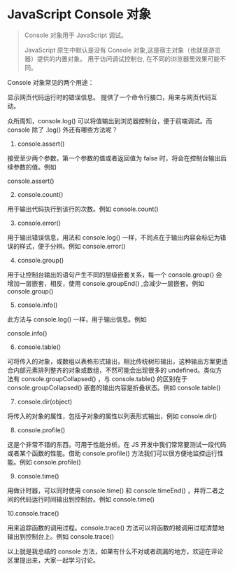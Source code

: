 # JavaScript Console 对象

> Console 对象用于 JavaScript 调试。
>
> JavaScript 原生中默认是没有 Console 对象,这是宿主对象（也就是游览器）提供的内置对象。 用于访问调试控制台, 在不同的浏览器里效果可能不同。

Console 对象常见的两个用途：

显示网页代码运行时的错误信息。
提供了一个命令行接口，用来与网页代码互动。

众所周知，console.log() 可以将值输出到浏览器控制台，便于前端调试。而 console 除了 .log() 外还有哪些方法呢？

1. console.assert()

接受至少两个参数，第一个参数的值或者返回值为 false 时，将会在控制台输出后续参数的值。例如

console.assert()

2. console.count()

用于输出代码执行到该行的次数。例如
console.count()

3. console.error()

用于输出错误信息，用法和 console.log() 一样，不同点在于输出内容会标记为错误的样式，便于分辨。例如
console.error()

4. console.group()

用于让控制台输出的语句产生不同的层级嵌套关系，每一个 console.group() 会增加一层嵌套，相反，使用 console.groupEnd() ,会减少一层嵌套。例如
console.group()

5. console.info()

此方法与 console.log() 一样，用于输出信息。例如

console.info()

6. console.table()

可将传入的对象，或数组以表格形式输出，相比传统树形输出，这种输出方案更适合内部元素排列整齐的对象或数组，不然可能会出现很多的 undefined。类似方法有 console.groupCollapsed() ，与 console.table() 的区别在于 console.groupCollapsed() 嵌套的输出内容是折叠状态。例如
console.table()

7. console.dir(object)

将传入的对象的属性，包括子对象的属性以列表形式输出，例如
console.dir()

8. console.profile()

这是个非常不错的东西，可用于性能分析。在 JS 开发中我们常常要测试一段代码或者某个函数的性能。借助 console.profile() 方法我们可以很方便地监控运行性能。例如
console.profile()

9. console.time()

用做计时器，可以同时使用 console.time() 和 console.timeEnd() ，并将二者之间的代码运行时间输出到控制台。例如
console.time()

10.console.trace()

用来追踪函数的调用过程。console.trace() 方法可以将函数的被调用过程清楚地输出到控制台上。例如
console.trace()

以上就是我总结的 console 方法，如果有什么不对或者疏漏的地方，欢迎在评论区里提出来，大家一起学习讨论。
